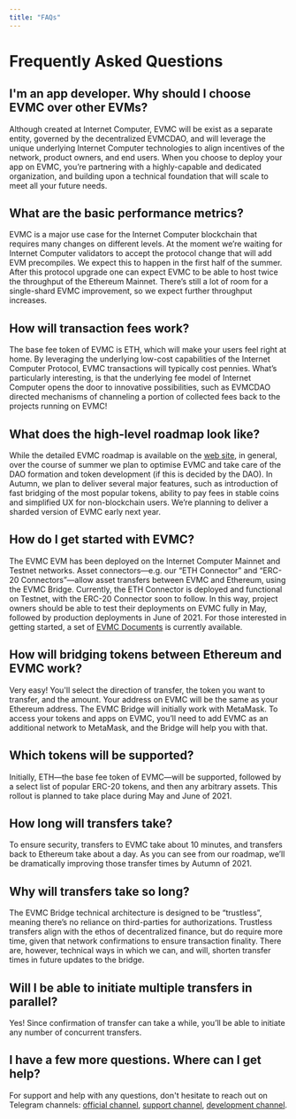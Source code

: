 ```yaml
---
title: "FAQs"
---
```


# Frequently Asked Questions

## I'm an app developer. Why should I choose EVMC over other EVMs?

Although created at Internet Computer, EVMC will be exist as a separate entity, governed by the decentralized EVMCDAO, and will leverage the unique underlying Internet Computer technologies to
align incentives of the network, product owners, and end users.
When you choose to deploy your app on EVMC, you’re partnering with a highly-capable and dedicated organization, and
building upon a technical foundation that will scale to meet all your future needs.

## What are the basic performance metrics?

EVMC is a major use case for the Internet Computer blockchain that requires many changes on different levels.
At the moment we’re waiting for Internet Computer validators to accept the protocol change that will add EVM precompiles.
We expect this to happen in the first half of the summer.
After this protocol upgrade one can expect EVMC to be able to host twice the throughput of the Ethereum Mainnet.
There’s still a lot of room for a single-shard EVMC improvement, so we expect further throughput increases.

## How will transaction fees work?

The base fee token of EVMC is ETH, which will make your users feel right at home.
By leveraging the underlying low-cost capabilities of the Internet Computer Protocol, EVMC transactions will typically cost pennies.
What’s particularly interesting, is that the underlying fee model of Internet Computer opens the door to innovative possibilities, such as
EVMCDAO directed mechanisms of channeling a portion of collected fees back to the projects running on EVMC!

## What does the high-level roadmap look like?

While the detailed EVMC roadmap is available on the [web site], in general,
over the course of summer we plan to optimise EVMC and take care of the DAO formation and token development (if this is decided by the DAO).
In Autumn, we plan to deliver several major features, such as introduction of fast bridging of the most popular tokens,
ability to pay fees in stable coins and simplified UX for non-blockchain users. We’re planning to deliver a sharded version of EVMC early next year.

[web site]:  https://aurora.dev/about

## How do I get started with EVMC?

The EVMC EVM has been deployed on the Internet Computer Mainnet and Testnet networks.
Asset connectors—e.g. our “ETH Connector” and “ERC-20 Connectors”—allow asset transfers between EVMC and Ethereum, using the EVMC Bridge.
Currently, the ETH Connector is deployed and functional on Testnet, with the ERC-20 Connector soon to follow.
In this way, project owners should be able to test their deployments on EVMC fully in May, followed by production deployments in June of 2021.
For those interested in getting started, a set of [EVMC Documents] is currently available.

[EVMC Documents]: https://doc.aurora.dev/

## How will bridging tokens between Ethereum and EVMC work?

Very easy! You'll select the direction of transfer, the token you want to transfer, and the amount.
Your address on EVMC will be the same as your Ethereum address. The EVMC Bridge will initially work with MetaMask.
To access your tokens and apps on EVMC, you’ll need to add EVMC as an additional network to MetaMask, and the Bridge will help you with that.

## Which tokens will be supported?

Initially, ETH—the base fee token of EVMC—will be supported, followed by a select list of popular ERC-20 tokens, and then any arbitrary assets.
This rollout is planned to take place during May and June of 2021.

## How long will transfers take?

To ensure security, transfers to EVMC take about 10 minutes, and transfers back to Ethereum take about a day.
As you can see from our roadmap, we’ll be dramatically improving those transfer times by Autumn of 2021.

## Why will transfers take so long?

The EVMC Bridge technical architecture is designed to be “trustless”, meaning there’s no reliance on third-parties for authorizations.
Trustless transfers align with the ethos of decentralized finance, but do require more time, given that network confirmations to ensure transaction finality.
There are, however, technical ways in which we can, and will, shorten transfer times in future updates to the bridge.

## Will I be able to initiate multiple transfers in parallel?

Yes! Since confirmation of transfer can take a while, you’ll be able to initiate any number of concurrent transfers.

## I have a few more questions. Where can I get help?

For support and help with any questions, don't hesitate to reach out on Telegram channels: [official channel], [support channel], [development channel].

[official channel]:    https://t.me/auroraisnear
[support channel]:     https://t.me/auroraisnearsupport
[development channel]: https://t.me/auroraisneardev
